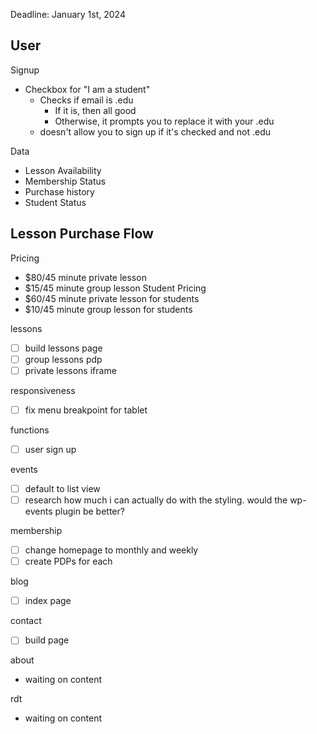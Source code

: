 Deadline: January 1st, 2024
## User

Signup
- Checkbox for "I am a student"
	- Checks if email is .edu
		- If it is, then all good
		- Otherwise, it prompts you to replace it with your .edu
	- doesn't allow you to sign up if it's checked and not .edu

Data
- Lesson Availability
- Membership Status
- Purchase history
- Student Status

## Lesson Purchase Flow



Pricing
- $80/45 minute private lesson 
- $15/45 minute group lesson 
Student Pricing
- $60/45 minute private lesson for students 
- $10/45 minute group lesson for students


lessons

- [ ] build lessons page
- [ ] group lessons pdp
- [ ] private lessons iframe

responsiveness

- [ ] fix menu breakpoint for tablet

functions

- [ ] user sign up

events

- [ ] default to list view
- [ ] research how much i can actually do with the styling. would the wp-events plugin be better?

membership

- [ ] change homepage to monthly and weekly
- [ ] create PDPs for each

blog

- [ ] index page

contact

- [ ] build page

about

- waiting on content

rdt

- waiting on content